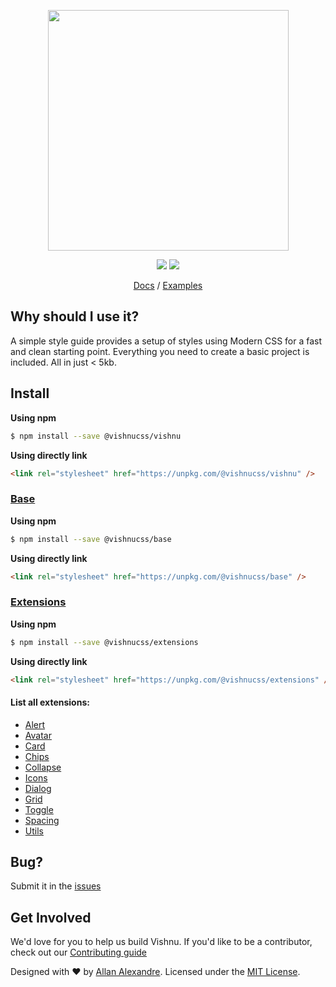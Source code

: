 <p align="center"><a href="https://vishnucss.github.io/vishnu" target="_blank"><img src="https://vishnucss.github.io/vishnu/preview.png" height="385" /></a></p>
<p align="center"><img src="https://badge.fury.io/js/%40vishnucss%2Fvishnu.svg" /> <img src="https://img.shields.io/npm/dt/@vishnucss/vishnu.svg" /></p>
<p align="center"><a href="https://vishnucss.github.io/vishnu" target="_blank">Docs</a> / <a href="https://vishnucss.github.io/vishnu/#examples" target="_blank">Examples</a></p>

## Why should I use it?

A simple style guide provides a setup of styles using Modern CSS for a fast and clean starting point. Everything you need to create a basic project is included. All in just < 5kb.

## Install

**Using npm**

```sh
$ npm install --save @vishnucss/vishnu
```

**Using directly link**

```html
<link rel="stylesheet" href="https://unpkg.com/@vishnucss/vishnu" />
```

### [Base](https://github.com/vishnucss/vishnu/tree/master/packages/vishnucss-base)

**Using npm**

```sh
$ npm install --save @vishnucss/base
```

**Using directly link**

```html
<link rel="stylesheet" href="https://unpkg.com/@vishnucss/base" />
```

### [Extensions](https://github.com/vishnucss/vishnu/tree/master/packages/vishnucss-extensions)

**Using npm**

```sh
$ npm install --save @vishnucss/extensions
```

**Using directly link**

```html
<link rel="stylesheet" href="https://unpkg.com/@vishnucss/extensions" />
```

#### List all extensions:

- [Alert](https://github.com/vishnucss/vishnu/tree/master/packages/vishnucss-alert)
- [Avatar](https://github.com/vishnucss/vishnu/tree/master/packages/vishnucss-avatar)
- [Card](https://github.com/vishnucss/vishnu/tree/master/packages/vishnucss-card)
- [Chips](https://github.com/vishnucss/vishnu/tree/master/packages/vishnucss-chips)
- [Collapse](https://github.com/vishnucss/vishnu/tree/master/packages/vishnucss-collapse)
- [Icons](https://github.com/vishnucss/vishnu/tree/master/packages/vishnucss-icons)
- [Dialog](https://github.com/vishnucss/vishnu/tree/master/packages/vishnucss-dialog)
- [Grid](https://github.com/vishnucss/vishnu/tree/master/packages/vishnucss-grid)
- [Toggle](https://github.com/vishnucss/vishnu/tree/master/packages/vishnucss-toggle)
- [Spacing](https://github.com/vishnucss/vishnu/tree/master/packages/vishnucss-spacing)
- [Utils](https://github.com/vishnucss/vishnu/tree/master/packages/vishnucss-utils)

## Bug?

Submit it in the [issues](https://github.com/vishnucss/vishnu/issues)

## Get Involved

We'd love for you to help us build Vishnu. If you'd like to be a contributor, check out our <a href="https://github.com/vishnucss/vishnucss/blob/master/.github/CONTRIBUTING.md" target="_blank">Contributing guide</a>

<p>Designed with ♥ by <a target="_blank" href="https://github.com/alexandesigner" title="Allan Alexandre">Allan Alexandre</a>. Licensed under the <a target="_blank" href="https://github.com/vishnucss/vishnu#license" title="MIT License">MIT License</a>.</p>
